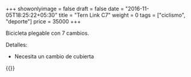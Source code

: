 +++
showonlyimage = false
draft = false
date = "2016-11-05T18:25:22+05:30"
title = "Tern Link C7"
weight = 0
tags = ["ciclismo", "deporte"]
price = 35000
+++

Bicicleta plegable con 7 cambios.

<!--more-->
Detalles:

- Necesita un cambio de cubierta

{{<photos>}}
